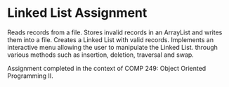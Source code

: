 # Linked List Assignment

Reads records from a file. Stores invalid records in an ArrayList and writes them into a file. Creates a Linked List with valid records. Implements an interactive menu allowing the user to manipulate the Linked List. through various methods such as insertion, deletion, traversal and swap.

Assignment completed in the context of COMP 249: Object Oriented Programming II.
